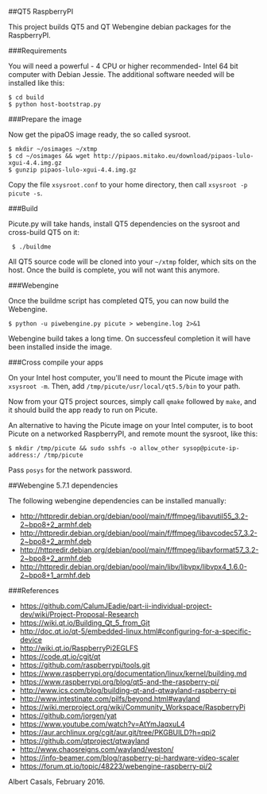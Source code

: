 ##QT5 RaspberryPI

This project builds QT5 and QT Webengine debian packages for the RaspberryPI.

###Requirements

You will need a powerful - 4 CPU or higher recommended-  Intel 64 bit computer with Debian Jessie.
The additional software needed will be installed like this:

```
$ cd build
$ python host-bootstrap.py
```

###Prepare the image

Now get the pipaOS image ready, the so called sysroot.

```
$ mkdir ~/osimages ~/xtmp
$ cd ~/osimages && wget http://pipaos.mitako.eu/download/pipaos-lulo-xgui-4.4.img.gz
$ gunzip pipaos-lulo-xgui-4.4.img.gz
```

Copy the file `xsysroot.conf` to your home directory, then call `xsysroot -p picute -s`.

###Build

Picute.py will take hands, install QT5 dependencies on the sysroot and cross-build QT5 on it:

```
 $ ./buildme
```

All QT5 source code will be cloned into your `~/xtmp` folder, which sits on the host.
Once the build is complete, you will not want this anymore.

###Webengine

Once the buildme script has completed QT5, you can now build the Webengine.

```
$ python -u piwebengine.py picute > webengine.log 2>&1
```

Webengine build takes a long time. On successfeul completion it will have been installed inside the image.

###Cross compile your apps

On your Intel host computer, you'll need to mount the Picute image with `xsysroot -m`.
Then, add `/tmp/picute/usr/local/qt5.5/bin` to your path.

Now from your QT5 project sources, simply call `qmake` followed by `make`,
and it should build the app ready to run on Picute.

An alternative to having the Picute image on your Intel computer,
is to boot Picute on a networked RaspberryPI, and remote mount the sysroot, like this:

`
 $ mkdir /tmp/picute && sudo sshfs -o allow_other sysop@picute-ip-address:/ /tmp/picute
`

Pass `posys` for the network password.

##Webengine 5.7.1 dependencies

The following webengine dependencies can be installed manually:

 * http://httpredir.debian.org/debian/pool/main/f/ffmpeg/libavutil55_3.2-2~bpo8+2_armhf.deb
 * http://httpredir.debian.org/debian/pool/main/f/ffmpeg/libavcodec57_3.2-2~bpo8+2_armhf.deb
 * http://httpredir.debian.org/debian/pool/main/f/ffmpeg/libavformat57_3.2-2~bpo8+2_armhf.deb
 * http://httpredir.debian.org/debian/pool/main/libv/libvpx/libvpx4_1.6.0-2~bpo8+1_armhf.deb

###References

 * https://github.com/CalumJEadie/part-ii-individual-project-dev/wiki/Project-Proposal-Research
 * https://wiki.qt.io/Building_Qt_5_from_Git
 * http://doc.qt.io/qt-5/embedded-linux.html#configuring-for-a-specific-device
 * http://wiki.qt.io/RaspberryPi2EGLFS
 * https://code.qt.io/cgit/qt
 * https://github.com/raspberrypi/tools.git
 * https://www.raspberrypi.org/documentation/linux/kernel/building.md
 * https://www.raspberrypi.org/blog/qt5-and-the-raspberry-pi/
 * http://www.ics.com/blog/building-qt-and-qtwayland-raspberry-pi
 * http://www.intestinate.com/pilfs/beyond.html#wayland
 * https://wiki.merproject.org/wiki/Community_Workspace/RaspberryPi
 * https://github.com/jorgen/yat
 * https://www.youtube.com/watch?v=AtYmJaqxuL4
 * https://aur.archlinux.org/cgit/aur.git/tree/PKGBUILD?h=qpi2
 * https://github.com/qtproject/qtwayland
 * http://www.chaosreigns.com/wayland/weston/
 * https://info-beamer.com/blog/raspberry-pi-hardware-video-scaler
 * https://forum.qt.io/topic/48223/webengine-raspberry-pi/2

Albert Casals, February 2016.
